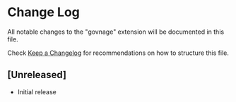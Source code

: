 # Change Log

All notable changes to the "govnage" extension will be documented in this file.

Check [Keep a Changelog](http://keepachangelog.com/) for recommendations on how to structure this file.

## [Unreleased]

- Initial release
